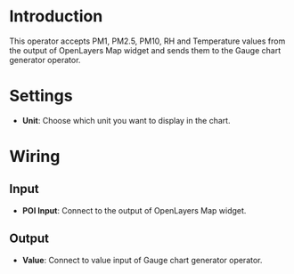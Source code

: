 # Introduction

This operator accepts PM1, PM2.5, PM10, RH and Temperature values from the output of OpenLayers Map widget and sends them to the Gauge chart generator operator.

# Settings

- **Unit**: Choose which unit you want to display in the chart.

# Wiring

## Input

- **POI Input**: Connect to the output of OpenLayers Map widget.

## Output

- **Value**: Connect to value input of Gauge chart generator operator.

